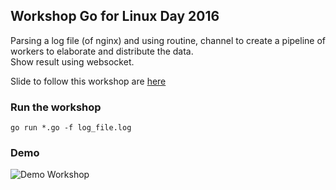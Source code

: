 ## Workshop Go for Linux Day 2016

Parsing a log file (of nginx) and using routine, channel to create a pipeline of workers to elaborate and distribute the data.  
Show result using websocket. 

Slide to follow this workshop are [here](https://go-talks.appspot.com/github.com/tux-eithel/linuxday2016-golang-work/slide/slide.slide)

### Run the workshop

`go run *.go -f log_file.log`


### Demo

![Demo Workshop](/tag_v6.1-gif?raw=true)